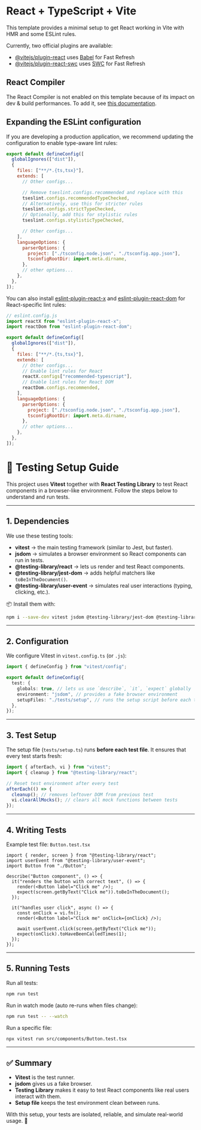 # React + TypeScript + Vite

This template provides a minimal setup to get React working in Vite with HMR and some ESLint rules.

Currently, two official plugins are available:

- [@vitejs/plugin-react](https://github.com/vitejs/vite-plugin-react/blob/main/packages/plugin-react) uses [Babel](https://babeljs.io/) for Fast Refresh
- [@vitejs/plugin-react-swc](https://github.com/vitejs/vite-plugin-react/blob/main/packages/plugin-react-swc) uses [SWC](https://swc.rs/) for Fast Refresh

## React Compiler

The React Compiler is not enabled on this template because of its impact on dev & build performances. To add it, see [this documentation](https://react.dev/learn/react-compiler/installation).

## Expanding the ESLint configuration

If you are developing a production application, we recommend updating the configuration to enable type-aware lint rules:

```js
export default defineConfig([
  globalIgnores(["dist"]),
  {
    files: ["**/*.{ts,tsx}"],
    extends: [
      // Other configs...

      // Remove tseslint.configs.recommended and replace with this
      tseslint.configs.recommendedTypeChecked,
      // Alternatively, use this for stricter rules
      tseslint.configs.strictTypeChecked,
      // Optionally, add this for stylistic rules
      tseslint.configs.stylisticTypeChecked,

      // Other configs...
    ],
    languageOptions: {
      parserOptions: {
        project: ["./tsconfig.node.json", "./tsconfig.app.json"],
        tsconfigRootDir: import.meta.dirname,
      },
      // other options...
    },
  },
]);
```

You can also install [eslint-plugin-react-x](https://github.com/Rel1cx/eslint-react/tree/main/packages/plugins/eslint-plugin-react-x) and [eslint-plugin-react-dom](https://github.com/Rel1cx/eslint-react/tree/main/packages/plugins/eslint-plugin-react-dom) for React-specific lint rules:

```js
// eslint.config.js
import reactX from "eslint-plugin-react-x";
import reactDom from "eslint-plugin-react-dom";

export default defineConfig([
  globalIgnores(["dist"]),
  {
    files: ["**/*.{ts,tsx}"],
    extends: [
      // Other configs...
      // Enable lint rules for React
      reactX.configs["recommended-typescript"],
      // Enable lint rules for React DOM
      reactDom.configs.recommended,
    ],
    languageOptions: {
      parserOptions: {
        project: ["./tsconfig.node.json", "./tsconfig.app.json"],
        tsconfigRootDir: import.meta.dirname,
      },
      // other options...
    },
  },
]);
```

# 🧪 Testing Setup Guide

This project uses **Vitest** together with **React Testing Library** to test React components in a browser-like environment.
Follow the steps below to understand and run tests.

---

## 1. Dependencies

We use these testing tools:

- **vitest** → the main testing framework (similar to Jest, but faster).
- **jsdom** → simulates a browser environment so React components can run in tests.
- **@testing-library/react** → lets us render and test React components.
- **@testing-library/jest-dom** → adds helpful matchers like `toBeInTheDocument()`.
- **@testing-library/user-event** → simulates real user interactions (typing, clicking, etc.).

📦 Install them with:

```bash
npm i --save-dev vitest jsdom @testing-library/jest-dom @testing-library/react @testing-library/user-event
```

---

## 2. Configuration

We configure Vitest in `vitest.config.ts` (or `.js`):

```ts
import { defineConfig } from "vitest/config";

export default defineConfig({
  test: {
    globals: true, // lets us use `describe`, `it`, `expect` globally
    environment: "jsdom", // provides a fake browser environment
    setupFiles: "./tests/setup", // runs the setup script before each test
  },
});
```

---

## 3. Test Setup

The setup file (`tests/setup.ts`) runs **before each test file**.
It ensures that every test starts fresh:

```ts
import { afterEach, vi } from "vitest";
import { cleanup } from "@testing-library/react";

// Reset test environment after every test
afterEach(() => {
  cleanup(); // removes leftover DOM from previous test
  vi.clearAllMocks(); // clears all mock functions between tests
});
```

---

## 4. Writing Tests

Example test file: `Button.test.tsx`

```tsx
import { render, screen } from "@testing-library/react";
import userEvent from "@testing-library/user-event";
import Button from "./Button";

describe("Button component", () => {
  it("renders the button with correct text", () => {
    render(<Button label="Click me" />);
    expect(screen.getByText("Click me")).toBeInTheDocument();
  });

  it("handles user click", async () => {
    const onClick = vi.fn();
    render(<Button label="Click me" onClick={onClick} />);

    await userEvent.click(screen.getByText("Click me"));
    expect(onClick).toHaveBeenCalledTimes(1);
  });
});
```

---

## 5. Running Tests

Run all tests:

```bash
npm run test
```

Run in watch mode (auto re-runs when files change):

```bash
npm run test -- --watch
```

Run a specific file:

```bash
npx vitest run src/components/Button.test.tsx
```

---

## ✅ Summary

- **Vitest** is the test runner.
- **jsdom** gives us a fake browser.
- **Testing Library** makes it easy to test React components like real users interact with them.
- **Setup file** keeps the test environment clean between runs.

With this setup, your tests are isolated, reliable, and simulate real-world usage. 🚀
